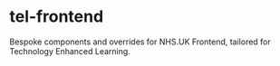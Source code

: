 # tel-frontend
Bespoke components and overrides for NHS.UK Frontend, tailored for Technology Enhanced Learning.
